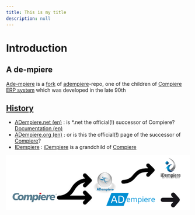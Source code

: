 ```yaml
---
title: This is my title
description: null
---
```


# Introduction

## A de-mpiere

[Ade-mpiere](https://github.com/klst-de/adempiere) is a [fork](https://en.wikipedia.org/wiki/Fork_%28software_development%29) of [adempiere](https://github.com/adempiere/adempiere)-repo, one of the children of [Compiere ERP system](https://en.wikipedia.org/wiki/Compiere) which was developed in the late 90th

## [History](https://en.wikipedia.org/wiki/IDempiere#History)

* [ADempiere.net \(en\)](http://adempiere.net/) : is \*.net the official\(!\) successor of Compiere? [Documentation \(en\)](https://adempiere.gitbook.io/docs/)
* [ADempiere.org \(en\)](http://adempiere.org/site/) : or is this the official\(!\) page of the successor of [Compiere](http://www.compiere.com/company/history.php)?
* [IDempiere](https://en.wikipedia.org/wiki/IDempiere) : [iDempiere](http://www.idempiere.org/) is a grandchild of [Compiere](http://www.compiere.com/svn/)

![](.gitbook/assets/adlogos.PNG)

